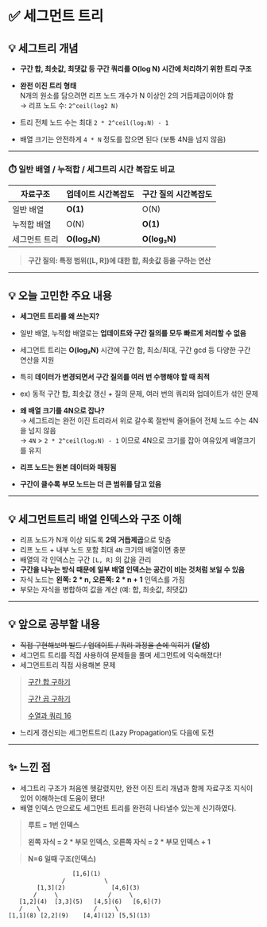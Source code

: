 # ✅ 세그먼트 트리 

## 💡 세그트리 개념

- **구간 합, 최솟값, 최댓값 등 구간 쿼리를 O(log N) 시간에 처리하기 위한 트리 구조**
- **완전 이진 트리 형태**  
  N개의 원소를 담으려면 리프 노드 개수가 N 이상인 2의 거듭제곱이어야 함  
  → 리프 노드 수: `2^ceil(log2 N)`

- 트리 전체 노드 수는 최대 `2 * 2^ceil(log₂N) - 1`
- 배열 크기는 안전하게 `4 * N` 정도를 잡으면 된다 (보통 4N을 넘지 않음)

---
### ⏱️ 일반 배열 / 누적합 / 세그트리 시간 복잡도 비교

| 자료구조         | 업데이트 시간복잡도           | 구간 질의 시간복잡도 |
|------------------|------------------------------|----------------------|
| 일반 배열         |**O(1)**                          | O(N)                 |
| 누적합 배열       | O(N)                      | **O(1)**                 |
| 세그먼트 트리     | **O(log₂N)**                      | **O(log₂N)**             |
> **구간 질의: 특정 범위([L, R])에 대한 합, 최솟값 등을 구하는 연산**
---

## 💡 오늘 고민한 주요 내용

- **세그먼트 트리를 왜 쓰는지?**

- 일반 배열, 누적합 배열로는 **업데이트와 구간 질의를 모두 빠르게 처리할 수 없음**
- 세그먼트 트리는 **O(log₂N)** 시간에 구간 합, 최소/최대, 구간 gcd 등 다양한 구간 연산을 지원  
- 특히 **데이터가 변경되면서 구간 질의를 여러 번 수행해야 할 때 최적**
- ex) 동적 구간 합, 최솟값 갱신 + 질의 문제, 여러 번의 쿼리와 업데이트가 섞인 문제

 
- **왜 배열 크기를 4N으로 잡나?**  
  → 세그트리는 완전 이진 트리라서 위로 갈수록 절반씩 줄어들어 전체 노드 수는 4N을 넘지 않음  
  → `4N` > `2 * 2^ceil(log₂N) - 1` 이므로 4N으로 크기를 잡아 여유있게 배열크기를 유지

- **리프 노드는 원본 데이터와 매핑됨**
- **구간이 클수록 부모 노드는 더 큰 범위를 담고 있음**

---

## 💡 세그먼트트리 배열 인덱스와 구조 이해

- 리프 노드가 N개 이상 되도록 **2의 거듭제곱**으로 맞춤  
- 리프 노드 + 내부 노드 포함 최대 `4N` 크기의 배열이면 충분  
- 배열의 각 인덱스는 구간 `[L, R]` 의 값을 관리  
- **구간을 나누는 방식 때문에 일부 배열 인덱스는 공간이 비는 것처럼 보일 수 있음**  
- 자식 노드는 **왼쪽: 2 * n, 오른쪽: 2 * n + 1** 인덱스를 가짐  
- 부모는 자식을 병합하여 값을 계산 (예: 합, 최솟값, 최댓값)


---

## 💡 앞으로 공부할 내용

- ~~직접 구현해보며 빌드 / 업데이트 / 쿼리 과정을 손에 익히기~~ **(달성)**
- 세그먼트 트리를 직접 사용하여 문제들을 풀며 세그먼트에 익숙해졌다!
- 세그먼트트리 직접 사용해본 문제
> [구간 합 구하기](https://github.com/Syldris/Baekjoon-Study/tree/main/C%23/%EB%B0%B1%EC%A4%80/Gold/2042.%E2%80%85%EA%B5%AC%EA%B0%84%E2%80%85%ED%95%A9%E2%80%85%EA%B5%AC%ED%95%98%EA%B8%B0)
>
> [구간 곱 구하기](https://github.com/Syldris/Baekjoon-Study/tree/main/C%23/%EB%B0%B1%EC%A4%80/Gold/11505.%E2%80%85%EA%B5%AC%EA%B0%84%E2%80%85%EA%B3%B1%E2%80%85%EA%B5%AC%ED%95%98%EA%B8%B0)
>
> [수열과 쿼리 16](https://github.com/Syldris/Baekjoon-Study/tree/main/C%23/%EB%B0%B1%EC%A4%80/Gold/14428.%E2%80%85%EC%88%98%EC%97%B4%EA%B3%BC%E2%80%85%EC%BF%BC%EB%A6%AC%E2%80%8516)
- 느리게 갱신되는 세그먼트트리 (Lazy Propagation)도 다음에 도전

---

## ✨ 느낀 점

- 세그트리 구조가 처음엔 헷갈렸지만, 완전 이진 트리 개념과 함께 자료구조 지식이 있어 이해하는데 도움이 됐다!
- 배열 인덱스 만으로도 세그먼트 트리를 완전히 나타낼수 있는게 신기하였다.
> **루트 = 1번 인덱스**
>
> **왼쪽 자식 = 2 * 부모 인덱스**, **오른쪽 자식 = 2 * 부모 인덱스 + 1**

> **N=6 일때 구조(인덱스)**
```
                  [1,6](1) 
               /           \
        [1,3](2)             [4,6](3)
       /     \              /     \
   [1,2](4)  [3,3](5)   [4,5](6)   [6,6](7)
   /    \               /     \
[1,1](8) [2,2](9)    [4,4](12) [5,5](13)

```
